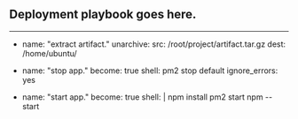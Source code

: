 ## Deployment playbook goes here.
---

- name: "extract artifact."
  unarchive:
    src: /root/project/artifact.tar.gz
    dest: /home/ubuntu/

- name: "stop app."
  become: true
  shell: pm2 stop default
  ignore_errors: yes

- name: "start app."
  become: true
  shell: |
    npm install
    pm2 start npm -- start